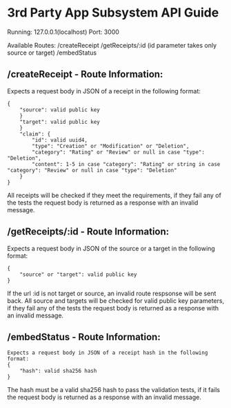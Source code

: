 # 3rd Party App Subsystem API Guide

Running: 127.0.0.1(localhost)
Port: 3000

Available Routes:
/createReceipt
/getReceipts/:id (id parameter takes only source or target)
/embedStatus

## /createReceipt - Route Information:

Expects a request body in JSON of a receipt in the following format:
```
{
	"source": valid public key
	}
	"target": valid public key
	}
	"claim": {
		"id": valid uuid4,
		"type": "Creation" or "Modification" or "Deletion",
		"category": "Rating" or "Review" or null in case "type": "Deletion",
		"content": 1-5 in case "category": "Rating" or string in case "category": "Review" or null in case "type": "Deletion"
	}
}
```

All receipts will be checked if they meet the requirements, if they fail any of the tests the request body is returned as a response with an invalid message.

## /getReceipts/:id - Route Information:

Expects a request body in JSON of the source or a target in the following format:

```
{
	"source" or "target": valid public key
}
```

If the url :id is not target or source, an invalid route respsonse will be sent back.
All source and targets will be checked for valid public key parameters, if they fail any of the tests the request body is returned as a response with an invalid message.

## /embedStatus - Route Information:

```
Expects a request body in JSON of a receipt hash in the following format:
{
	"hash": valid sha256 hash
}
```

The hash must be a valid sha256 hash to pass the validation tests, if it fails the request body is returned as a response with an invalid message.


